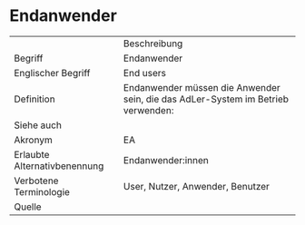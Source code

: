 # Endanwender

<link-summary rel="summary"/>
<card-summary rel="summary"/>
<web-summary rel="summary"/>


<table>
    <tr>
        <td></td>
        <td>Beschreibung</td>
    </tr>
    <tr>
        <td>Begriff</td>
        <td>Endanwender</td>
    </tr>
    <tr>
        <td>Englischer Begriff</td>
        <td>End users</td>
    </tr>
    <tr>
        <td>Definition</td>
        <td id="summary" >Endanwender müssen die Anwender sein, 
        die das AdLer-System im Betrieb verwenden:
        <a href="Lehrende-GE.md"></a>
        <a href="Lernende-GE.md"></a></td>
    </tr>  
    <tr>
        <td>Siehe auch</td>
        <td></td>
    </tr>
    <tr>
        <td>Akronym</td>
        <td>EA</td>
    </tr>
   <tr>
        <td>Erlaubte Alternativbenennung</td>
        <td>Endanwender:innen</td>
    </tr>
   <tr>
        <td>Verbotene Terminologie</td>
        <td>User, Nutzer, Anwender, Benutzer</td>
    </tr>
   <tr>
        <td>Quelle</td>
        <td></td>
    </tr>
</table>
